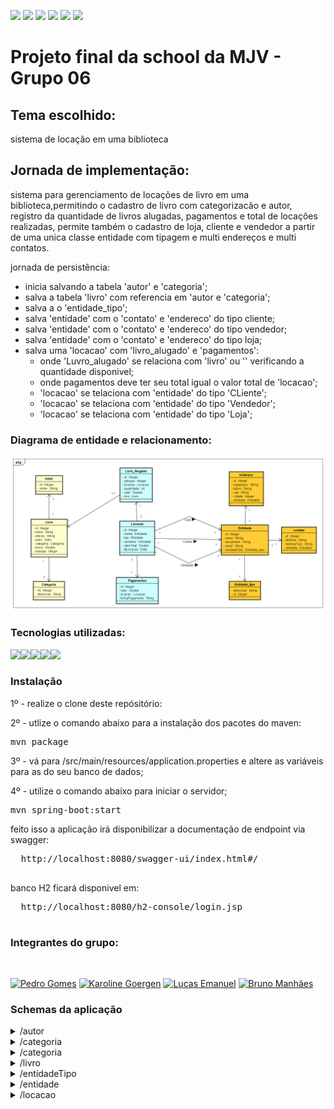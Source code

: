 ![](https://img.shields.io/github/stars/pedrogomes30/biblioteca) ![](https://img.shields.io/github/forks/pedrogomes30/biblioteca) ![](https://img.shields.io/github/tag/pedrogomes30/biblioteca) ![](https://img.shields.io/github/release/pedrogomes30/biblioteca) ![](https://img.shields.io/github/issues/pedrogomes30/biblioteca) ![](https://img.shields.io/bower/v/editor.md.svg)

<h1>Projeto final da school da MJV - Grupo 06</h1>


<h2>Tema escolhido:</h2>

sistema de locação em uma biblioteca

<h2>Jornada de implementação:</h2> 

sistema para gerenciamento de locações de livro em uma biblioteca,permitindo o cadastro de livro com categorizacão e autor, registro da quantidade de livros alugadas, pagamentos e total de locações realizadas, permite também o cadastro de loja, cliente e vendedor a partir de uma unica classe entidade com tipagem e multi endereços e multi contatos.

jornada de persistência:
 - inicia salvando a tabela 'autor' e 'categoria';
 - salva a tabela 'livro' com referencia em 'autor e 'categoria';
 - salva a o 'entidade_tipo';
 - salva 'entidade' com o 'contato' e 'endereco' do tipo cliente;
 - salva 'entidade' com o 'contato' e 'endereco' do tipo vendedor;
 - salva 'entidade' com o 'contato' e 'endereco' do tipo loja;
 - salva uma 'locacao' com 'livro_alugado' e 'pagamentos':
    - onde 'Luvro_alugado' se relaciona com 'livro' ou '<livro>' verificando a quantidade disponivel;
    - onde pagamentos deve ter seu total igual o valor total de 'locacao';
    - 'locacao' se telaciona com 'entidade' do tipo 'CLiente';
    - 'locacao' se telaciona com 'entidade' do tipo 'Vendedor';
    - 'locacao' se telaciona com 'entidade' do tipo 'Loja';
 
 


<h3>Diagrama de entidade e relacionamento:</h3>

<img src='https://github.com/pedrogomes30/biblioteca/blob/master/Docs/img/Biblioteca.png'/>

<h3>Tecnologias utilizadas:</h3>

<img src="https://img.shields.io/badge/Java-ED8B00?style=for-the-badge&logo=java&logoColor=white"/><img src="https://img.shields.io/badge/Spring-6DB33F?style=for-the-badge&logo=spring&logoColor=white/"><img src="https://img.shields.io/badge/MySQL-00000F?style=for-the-badge&logo=mysql&logoColor=white" /><img src="https://img.shields.io/badge/Apache%20Maven-C71A36?style=for-the-badge&logo=Apache%20Maven&logoColor=white" /><img src="https://img.shields.io/badge/git-%23F05033.svg?style=for-the-badge&logo=git&logoColor=white" />

<h3>Instalação</h3>

1º - realize o clone deste repósitório:

2º - utlize o comando abaixo para a instalação dos pacotes do maven:
  
<pre>
mvn package
</pre>
  
3º - vá para /src/main/resources/application.properties e altere as variáveis para as do seu banco de dados;

4º - utilize o comando abaixo para iniciar o servidor;

<pre>
mvn spring-boot:start
</pre>

feito isso a aplicação irá disponibilizar a documentação de endpoint via swagger:
  <pre>
  http://localhost:8080/swagger-ui/index.html#/
  </pre>
  
banco H2 ficará disponivel em:
  <pre>
  http://localhost:8080/h2-console/login.jsp
  </pre>
<h3>Integrantes do grupo:</h3>  <br>

[<img src="https://img.shields.io/badge/PedroGomes30-%23121011.svg?style=for-the-badge&logo=github&logoColor=white" title = "Pedro Gomes">](https://github.com/pedrogomes30/)
[<img src="https://img.shields.io/badge/KarolineGoergen-%23121011.svg?style=for-the-badge&logo=github&logoColor=white" title = "Karoline Goergen">](https://github.com/KarolineGoergen)
[<img src="https://img.shields.io/badge/LucasEmanuel-%23121011.svg?style=for-the-badge&logo=github&logoColor=white" title = "Lucas Emanuel">](https://github.com/Luscaw)
[<img src="https://img.shields.io/badge/Bruno Manhães-%23121011.svg?style=for-the-badge&logo=github&logoColor=white" title = "Bruno Manhães">](https://github.com/NewarkX)


<h3>Schemas da aplicação</h3>

  <details><summary>/autor</summary>
  <pre>
  {
    "nome": "richard a knack",
  }
  </pre>
</details> 
  
   <details><summary>/categoria</summary>
  <pre>
  {
    "nome": "terror",
  }
  </pre>
</details> 
  
  <details><summary>/categoria</summary>
  <pre>
  {
    "descricao": "cliente";
  }
  </pre>
</details>  
  
  <details><summary>/livro</summary>
  <pre>
  {
    "nome": "livroA",
    "edicao": "edicao1",
    "isbn": 7987654321,
    "preco": 10.00,
    "estoque": 120,
    "autor": {
      "id": 1
    },
    "categoria": {
      "id": 1
    }
  }
  </pre>
</details>  
  
<details><summary>/entidadeTipo</summary>
  <pre>
  {
    "descricao": "cliente";
  },
  {
    "descricao": "vendedor";
  },
  {
    "descricao": "loja";
  }
  </pre>
</details>  
  
<details><summary>/entidade</summary>
  <pre>
 {
  "nome": "Caetano",
  "documento": "21505623-10",
  "email": "caetano@caetano.com",
  "entidadeTipo": {
    "id": 1         //1 -> cliente 2->vendedor 3->loja
  },
  "contato": {
    "telefone": "26465555",
    "telefoneTipo":"celular"
  }
  "endereco":{
    "logradouro":"rua01",
    "bairro":"vila 1",
    "cep": "2588-90",
    "cidade":"são paulo"
  }
</pre>
</details>
  
<details><summary>/locacao</summary>
  <pre>
  {
  "dtLocacao": "2022-03-24T18:09:17.130Z",
  "dtDevolucao": "2022-03-26T18:09:17.130Z",
  "valorTotal": 20.00,
  "cliente": {
    "id": 1
  },
  "vendedor": {
    "id": 2
  },
  "loja": {
    "id": 3
  },
  "livroAlugado": [
    {
      "quantidade": 2,
      "valor": 10.00,
      "livro":{
        "id": 1
       }
    }
  ],
  "pagamentos": [
    {
      "valor": 20.00,
      "formaPagamento":"cartao"
    }
  ],
}
  </pre>
</details>  
  
